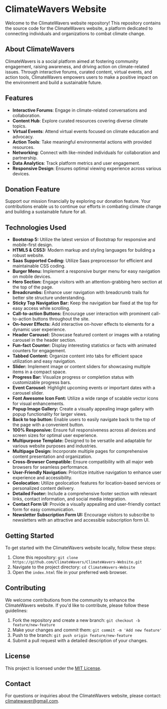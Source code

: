 # ClimateWavers Website

Welcome to the ClimateWavers website repository! This repository contains the source code for the ClimateWavers website, a platform dedicated to connecting individuals and organizations to combat climate change.

## About ClimateWavers

ClimateWavers is a social platform aimed at fostering community engagement, raising awareness, and driving action on climate-related issues. Through interactive forums, curated content, virtual events, and action tools, ClimateWavers empowers users to make a positive impact on the environment and build a sustainable future.

## Features

- **Interactive Forums**: Engage in climate-related conversations and collaboration.
- **Content Hub**: Explore curated resources covering diverse climate topics.
- **Virtual Events**: Attend virtual events focused on climate education and advocacy.
- **Action Tools**: Take meaningful environmental actions with provided resources.
- **Networking**: Connect with like-minded individuals for collaboration and partnership.
- **Data Analytics**: Track platform metrics and user engagement.
- **Responsive Design**: Ensures optimal viewing experience across various devices.

## Donation Feature

Support our mission financially by exploring our donation feature. Your contributions enable us to continue our efforts in combating climate change and building a sustainable future for all.

## Technologies Used

- **Bootstrap 5:** Utilize the latest version of Bootstrap for responsive and mobile-first design.
- **HTML5 & CSS3:** Modern markup and styling languages for building a robust website.
- **Saas Supported Coding:** Utilize Saas preprocessor for efficient and maintainable CSS coding.
- **Burger Menu:** Implement a responsive burger menu for easy navigation on mobile devices.
- **Hero Section:** Engage visitors with an attention-grabbing hero section at the top of the page.
- **Breadcrumbs:** Enhance user navigation with breadcrumb trails for better site structure understanding.
- **Sticky Top Navigation Bar:** Keep the navigation bar fixed at the top for easy access while scrolling.
- **Call-to-action Buttons:** Encourage user interaction with prominent call-to-action buttons throughout the site.
- **On-hover Effects:** Add interactive on-hover effects to elements for a dynamic user experience.
- **Header Carousel:** Showcase featured content or images with a rotating carousel in the header section.
- **Fun-fact Counter:** Display interesting statistics or facts with animated counters for engagement.
- **Tabbed Content:** Organize content into tabs for efficient space utilization and easy navigation.
- **Slider:** Implement image or content sliders for showcasing multiple items in a compact space.
- **Progress Bar:** Visualize progress or completion status with customizable progress bars.
- **Event Carousel:** Highlight upcoming events or important dates with a carousel slider.
- **Font Awesome Icon Font:** Utilize a wide range of scalable vector icons for visual enhancements.
- **Popup Image Gallery:** Create a visually appealing image gallery with popup functionality for larger views.
- **Back to top button:** Enable users to easily navigate back to the top of the page with a convenient button.
- **100% Responsive:** Ensure full responsiveness across all devices and screen sizes for optimal user experience.
- **Multipurpose Template:** Designed to be versatile and adaptable for various website purposes and industries.
- **Multipage Design:** Incorporate multiple pages for comprehensive content presentation and organization.
- **Cross-Browser Compatible:** Ensure compatibility with all major web browsers for seamless performance.
- **User-Friendly Navigation:** Prioritize intuitive navigation to enhance user experience and accessibility.
- **Geolocation:** Utilize geolocation features for location-based services or personalized content delivery.
- **Detailed Footer:** Include a comprehensive footer section with relevant links, contact information, and social media integration.
- **Contact Form UI:** Provide a visually appealing and user-friendly contact form for easy communication.
- **Newsletter Subscription Form UI:** Encourage visitors to subscribe to newsletters with an attractive and accessible subscription form UI.


## Getting Started

To get started with the ClimateWavers website locally, follow these steps:

1. Clone this repository: `git clone https://github.com/ClimateWavers/ClimateWavers-Website.git`
2. Navigate to the project directory: `cd ClimateWavers-Website`
3. Open the `index.html` file in your preferred web browser.

## Contributing

We welcome contributions from the community to enhance the ClimateWavers website. If you'd like to contribute, please follow these guidelines:

1. Fork the repository and create a new branch: `git checkout -b feature/new-feature`
2. Make your changes and commit them: `git commit -m 'Add new feature'`
3. Push to the branch: `git push origin feature/new-feature`
4. Submit a pull request with a detailed description of your changes.

## License

This project is licensed under the [MIT License](LICENSE).

## Contact

For questions or inquiries about the ClimateWavers website, please contact: climatewaver@gmail.com.
